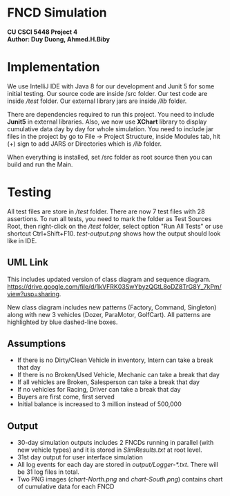 # FNCD Simulation
**CU CSCI 5448 Project 4**\
**Author: Duy Duong, Ahmed.H.Biby**

# Implementation
We use IntelliJ IDE with Java 8 for our development and Junit 5 for some initial testing. Our source code are inside /src folder. Our test code are inside */test* folder. Our external library jars are inside */lib* folder. 

There are dependencies required to run this project. You need to include **Junit5** in external libraries. Also, we now use **XChart** library to display cumulative data day by day for whole simulation. You need to include jar files in the project by go to File -> Project Structure, inside Modules tab, hit (+) sign to add JARS or Directories which is */lib* folder. 

When everything is installed, set /src folder as root source then you can build and run the Main.
# Testing
All test files are store in */test* folder. There are now 7 test files with 28 assertions. To run all tests, you need to mark the folder as Test Sources Root, then right-click on the */test* folder, select option "Run All Tests" or use shortcut Ctrl+Shift+F10. *test-output.png* shows how the output should look like in IDE.

## UML Link
This includes updated version of class diagram and sequence diagram. https://drive.google.com/file/d/1kVFRK03SwYbyzQGtL8oDZ8TrG8Y_7kPm/view?usp=sharing. 

New class diagram includes new patterns (Factory, Command, Singleton) along with new 3 vehicles (Dozer, ParaMotor, GolfCart). All patterns are highlighted by blue dashed-line boxes.

## Assumptions
- If there is no Dirty/Clean Vehicle in inventory, Intern can take a break that day
- If there is no Broken/Used Vehicle, Mechanic can take a break that day
- If all vehicles are Broken, Salesperson can take a break that day
- If no vehicles for Racing, Driver can take a break that day
- Buyers are first come, first served
- Initial balance is increased to 3 million instead of 500,000
## Output
- 30-day simulation outputs includes 2 FNCDs running in parallel (with new vehicle types) and it is stored in *SlimResults.txt* at root level.
- 31st day output for user interface simulation
- All log events for each day are stored in *output/Logger-\*.txt*. There will be 31 log files in total.
- Two PNG images (*chart-North.png* and *chart-South.png*) contains chart of cumulative data for each FNCD 
